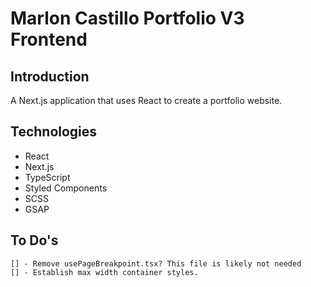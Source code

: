 # Marlon Castillo Portfolio V3 Frontend

## Introduction
A Next.js application that uses React to create a portfolio website.

## Technologies
* React
* Next.js
* TypeScript
* Styled Components
* SCSS
* GSAP

## To Do's
```
[] - Remove usePageBreakpoint.tsx? This file is likely not needed
[] - Establish max width container styles.
```
